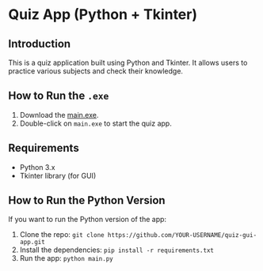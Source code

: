 # Quiz App (Python + Tkinter)

## Introduction
This is a quiz application built using Python and Tkinter. It allows users to practice various subjects and check their knowledge.

## How to Run the `.exe`

1. Download the [main.exe](https://github.com/YOUR-USERNAME/quiz-gui-app/releases/latest/download/main.exe).
2. Double-click on `main.exe` to start the quiz app.

## Requirements

- Python 3.x
- Tkinter library (for GUI)

## How to Run the Python Version

If you want to run the Python version of the app:

1. Clone the repo: `git clone https://github.com/YOUR-USERNAME/quiz-gui-app.git`
2. Install the dependencies: `pip install -r requirements.txt`
3. Run the app: `python main.py`
